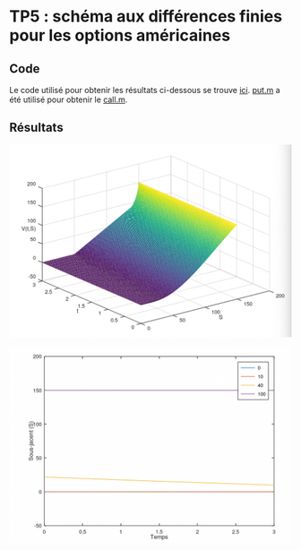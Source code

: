 # TP5 : schéma aux différences finies pour les options américaines

## Code

Le code utilisé pour obtenir les résultats ci-dessous se trouve [ici](./src). [put.m](./src/put.m) a été utilisé pour obtenir le [call.m](./src/call.m).

## Résultats

![Iso-valeurs de call](./assets/iso_valeurs_call.png)

![Variations 1D](./assets/variations1D.png)
